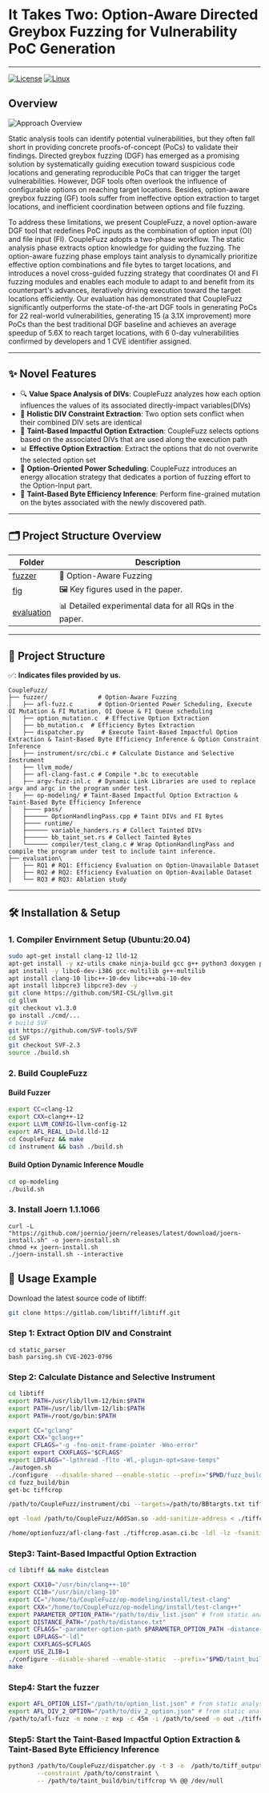 # It Takes Two: Option-Aware Directed Greybox Fuzzing for Vulnerability PoC Generation

---

[![License](https://img.shields.io/badge/License-Apache%202.0-blue.svg)](LICENSE)
[![Linux](https://img.shields.io/badge/Platform-Linux-yellow.svg)](https://kernel.org/)

## Overview
![Approach Overview](fig/overview.jpg)

Static analysis tools can identify potential vulnerabilities, but they often fall short in providing concrete proofs-of-concept (PoCs) to validate their findings. Directed greybox fuzzing (DGF) has emerged as a promising solution by systematically guiding execution toward suspicious code locations and generating reproducible PoCs that can trigger the target vulnerabilities. However, DGF tools often overlook the influence of configurable options on reaching target locations. Besides, option-aware greybox fuzzing (GF) tools suffer from ineffective option extraction to target locations, and inefficient coordination between options and file fuzzing.

To address these limitations, we present CoupleFuzz, a novel option-aware DGF tool that redefines PoC inputs as the combination of option input (OI) and file input (FI). CoupleFuzz adopts a two-phase workflow. The static analysis phase extracts option knowledge for guiding the fuzzing. The option-aware fuzzing phase employs taint analysis to dynamically prioritize effective option combinations and file bytes to target locations, and introduces a novel cross-guided fuzzing strategy that coordinates OI and FI fuzzing modules and enables each module to adapt to and benefit from its counterpart's advances,  iteratively driving execution toward the target locations efficiently. 
Our evaluation has demonstrated that CoupleFuzz significantly outperforms the state-of-the-art DGF tools in generating PoCs for 22 real-world vulnerabilities, generating 15 (a 3.1X improvement) more PoCs than the best traditional DGF baseline and achieves an average speedup of 5.6X to reach target locations, with 6 0-day vulnerabilities confirmed by developers and 1 CVE identifier assigned.


---

## ✨ Novel Features

- 🔍 **Value Space Analysis of DIVs**: CoupleFuzz analyzes how each option influences the values of its associated directly-impact variables(DIVs)
- 🌱 **Holistic DIV Constraint Extraction**: Two option sets conflict when their combined DIV sets are identical
- 🌳 **Taint-Based Impactful Option Extraction**: CoupleFuzz selects options based on the associated DIVs that are used along the execution path
- 📊 **Effective Option Extraction**: Extract the options that do not overwrite the selected option set
- 🎯 **Option-Oriented Power Scheduling**: CoupleFuzz introduces an energy allocation strategy that dedicates a portion of fuzzing effort to the Option-Input part. 
- 🚦 **Taint-Based Byte Efficiency Inference**: Perform fine-grained mutation on the bytes associated with the newly discovered path.

---

## 🗂️ Project Structure Overview
| Folder | Description |
| ------ | ----------- |
| [fuzzer](./fuzzer/) | 🧩 Option-Aware Fuzzing |
| [fig](./fig/) | 🖼️ Key figures used in the paper. |
| [evaluation](./evaluation/) | 📊 Detailed experimental data for all RQs in the paper. |

---

## 📜 Project Structure
✅: **Indicates files provided by us.**
```
CoupleFuzz/
├── fuzzer/              # Option-Aware Fuzzing    
│   ├── afl-fuzz.c       # Option-Oriented Power Scheduling, Execute OI Mutation & FI Mutation, OI Queue & FI Queue scheduling   
│   ├── option_mutation.c  # Effective Option Extraction
│   ├── bb_mutation.c  # Efficiency Bytes Extraction
│   ├── dispatcher.py     # Execute Taint-Based Impactful Option Extraction & Taint-Based Byte Efficiency Inference & Option Constraint Inference
│   ├── instrument/src/cbi.c # Calculate Distance and Selective Instrument
|   ├── llvm_mode/
│   ├── afl-clang-fast.c # Compile *.bc to executable
│   ├── argv-fuzz-inl.c  # Dynamic Link Libraries are used to replace argv and argc in the program under test.
│   ├── op-modeling/ # Taint-Based Impactful Option Extraction & Taint-Based Byte Efficiency Inference
│   ├──── pass/
│   ├────── OptionHandlingPass.cpp # Taint DIVs and FI Bytes
│   ├──── runtime/
│   ├────── variable_handers.rs # Collect Tainted DIVs
│   ├────── bb_taint_set.rs # Collect Tainted Bytes
│   └────── compiler/test_clang.c # Wrap OptionHandlingPass and compile the program under test to include taint inference.
├── evaluation\
│   ├── RQ1 # RQ1: Efficiency Evaluation on Option-Unavailable Dataset
│   ├── RQ2 # RQ2: Efficiency Evaluation on Option-Available Dataset
│   └── RQ3 # RQ3: Ablation study
```


---

## 🛠️ Installation & Setup

### 1. Compiler Envirnment Setup (Ubuntu:20.04)
```bash
sudo apt-get install clang-12 lld-12
apt-get install -y xz-utils cmake ninja-build gcc g++ python3 doxygen python3-distutils
apt install -y libc6-dev-i386 gcc-multilib g++-multilib
apt install clang-10 libc++-10-dev libc++abi-10-dev
apt install libpcre3 libpcre3-dev -y
git clone https://github.com/SRI-CSL/gllvm.git
cd gllvm
git checkout v1.3.0
go install ./cmd/...
# build SVF
git https://github.com/SVF-tools/SVF
cd SVF
git checkout SVF-2.3
source ./build.sh
```


### 2. Build CoupleFuzz
#### Build Fuzzer
```bash
export CC=clang-12
export CXX=clang++-12
export LLVM_CONFIG=llvm-config-12
export AFL_REAL_LD=ld.lld-12
cd CoupleFuzz && make 
cd instrument && bash ./build.sh
```
#### Build Option Dynamic Inference Moudle
```bash
cd op-modeling
./build.sh
```
### 3. Install Joern 1.1.1066
```
curl -L "https://github.com/joernio/joern/releases/latest/download/joern-install.sh" -o joern-install.sh
chmod +x joern-install.sh
./joern-install.sh --interactive
```

## 🚀  Usage Example
Download the latest source code of libtiff:
```bash
git clone https://gitlab.com/libtiff/libtiff.git
```
### Step 1: Extract Option DIV and Constraint
```
cd static_parser
bash parsing.sh CVE-2023-0796
```

### Step 2: Calculate Distance and Selective Instrument

```bash
cd libtiff
export PATH=/usr/lib/llvm-12/bin:$PATH
export PATH=/usr/lib/llvm-12/lib:$PATH
export PATH=/root/go/bin:$PATH

export CC="gclang"
export CXX="gclang++"
export CFLAGS="-g -fno-omit-frame-pointer -Wno-error"
export export CXXFLAGS="$CFLAGS"
export LDFLAGS="-lpthread -flto -Wl,-plugin-opt=save-temps"
./autogen.sh
./configure  --disable-shared --enable-static --prefix="$PWD/fuzz_build"
cd fuzz_build/bin
get-bc tiffcrop

/path/to/CoupleFuzz/instrument/cbi --targets=/path/to/BBtargts.txt tiffcrop.bc 

opt -load /path/to/CoupleFuzz/AddSan.so -add-sanitize-address < ./tiffcrop.ci.bc > ./tiffcrop.asan.ci.bc

/home/optionfuzz/afl-clang-fast ./tiffcrop.asan.ci.bc -ldl -lz -fsanitize=address -o tiffcrop-fuzzer
```

###  Step3: Taint-Based Impactful Option Extraction
```bash
cd libtiff && make distclean

export CXX10="/usr/bin/clang++-10"
export CC10="/usr/bin/clang-10"
export CC="/home/to/CoupleFuzz/op-modeling/install/test-clang"
export CXX="/home/to/CoupleFuzz/op-modeling/install/test-clang++"
export PARAMETER_OPTION_PATH="/path/to/div_list.json" # from static analysis
export DISTANCE_PATH="/path/to/distance.txt"
export CFLAGS="-parameter-option-path $PARAMETER_OPTION_PATH -distance-path $DISTANCE_PATH"
export LDFLAGS="-ldl"
export CXXFLAGS=$CFLAGS
export USE_ZLIB=1
./configure --disable-shared --enable-static  --prefix="$PWD/taint_build"
make
```
### Step4: Start the fuzzer
```bash
export AFL_OPTION_LIST="/path/to/option_list.json" # from static analysis
export AFL_DIV_2_OPTION="/path/to/div_2_option.json" # from static analysis
/path/to/afl-fuzz -m none -z exp -c 45m -i /path/to/seed -o out ./tiffcrop-fuzzer %% @@ /dev/null
```
### Step5: Start the Taint-Based Impactful Option Extraction & Taint-Based Byte Efficiency Inference
```bash
python3 /path/to/CoupleFuzz/dispatcher.py -t 3 -o  /path/to/tiff_output --opt_list /path/to/option_list.json \
        --constraint /path/to/constraint \
        -- /path/to/taint_build/bin/tiffcrop %% @@ /dev/null
```

